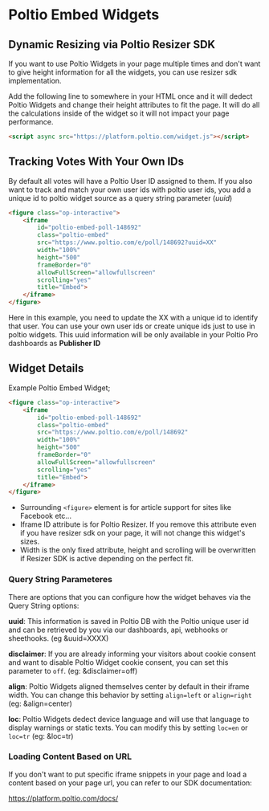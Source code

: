 # Poltio Embed Widgets 

## Dynamic Resizing via Poltio Resizer SDK 

If you want to use Poltio Widgets in your page multiple times and don't want to give height information for all the widgets, you can use resizer sdk implementation. 

Add the following line to somewhere in your HTML once and it will dedect Poltio Widgets and change their height attributes to fit the page. It will do all the calculations inside of the widget so it will not impact your page performance. 

```html
<script async src="https://platform.poltio.com/widget.js"></script>
```


## Tracking Votes With Your Own IDs

By default all votes will have a Poltio User ID assigned to them. If you also want to track and match your own user ids with poltio user ids, you add a unique id to poltio widget source as a query string parameter (*uuid*)

```html
<figure class="op-interactive">
    <iframe 
        id="poltio-embed-poll-148692" 
        class="poltio-embed" 
        src="https://www.poltio.com/e/poll/148692?uuid=XX" 
        width="100%" 
        height="500" 
        frameBorder="0" 
        allowFullScreen="allowfullscreen" 
        scrolling="yes" 
        title="Embed">
    </iframe>
</figure>
```

Here in this example, you need to update the XX with a unique id to identify that user. You can use your own user ids or create unique ids just to use in poltio widgets. 
This uuid information will be only available in your Poltio Pro dashboards as **Publisher ID**


## Widget Details

Example Poltio Embed Widget; 
```html
<figure class="op-interactive">
    <iframe 
        id="poltio-embed-poll-148692" 
        class="poltio-embed" 
        src="https://www.poltio.com/e/poll/148692" 
        width="100%" 
        height="500" 
        frameBorder="0" 
        allowFullScreen="allowfullscreen" 
        scrolling="yes" 
        title="Embed">
    </iframe>
</figure>
```

- Surrounding ```<figure>``` element is for article support for sites like Facebook etc...
- Iframe ID attribute is for Poltio Resizer. If you remove this attribute even if you have resizer sdk on your page, it will not change this widget's sizes. 
- Width is the only fixed attribute, height and scrolling will be overwritten if Resizer SDK is active depending on the perfect fit. 


### Query String Parameteres 

There are options that you can configure how the widget behaves via the Query String options: 

**uuid**: This information is saved in Poltio DB with the Poltio unique user id and can be retrieved by you via our dashboards, api, webhooks or sheethooks. (eg &uuid=XXXX)

**disclaimer**: If you are already informing your visitors about cookie consent and want to disable Poltio Widget cookie consent, you can set this parameter to `off`. (eg: &disclaimer=off)

**align**: Poltio Widgets aligned themselves center by default in their iframe width. You can change this behavior by setting `align=left` or `align=right` (eg: &align=center)

**loc**: Poltio Widgets dedect device language and will use that language to display warnings or static texts. You can modify this by setting `loc=en` or `loc=tr` (eg: &loc=tr)


### Loading Content Based on URL 

If you don't want to put specific iframe snippets in your page and load a content based on your page url, you can refer to our SDK documentation: 

https://platform.poltio.com/docs/
